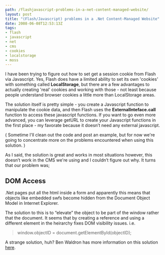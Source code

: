```yaml
---
path: /flashjavascript-problems-in-a-net-content-managed-website/
layout: post
title: "(Flash/Javascript) problems in a .Net Content-Managed Website"
date: 2008-06-08T12:53:13Z
tags:
- flash
- javascript
- net
- cms
- cookies
- localstorage
- moss
---
```


I have been trying to figure out how to set get a session cookie from Flash via Javascript. Yes, Flash does have a limited ability to set its own 'cookies' with something called <strong>LocalStorage</strong>, but there are a few advantages to actually creating 'real' cookies and working with those - not least because people understand browser cookies a little more than LocalStorage areas.

The solution itself is pretty simple - you create a Javascript function to manipulate the cookie data, and then Flash uses the <strong>ExternalInteface.call</strong> function to access these javascript functions. If you want to go even more advanced, you can leverage getURL to create your Javascript functions in the first place - my favorate because it doesn’t need any external javascript.

( Sometime I'll clean out the code and post an example, but for now we're going to concentrate more on the problems encountered when using this solution. )

As I said, the solution is great and works in most situations however, this doesn’t work in the CMS we're using and I couldn’t figure out why. It turns that our problem was;
<h2>DOM Access</h2>
.Net pages put all the html inside a form and apparently this means that objects like embedded swfs become hidden from the Document Object Model in Internet Explorer.

The solution to this is to “elevate” the object to be part of the window rather that the document. It seems that by creating a reference and using a different element in the heirarchy fixes DOM visibility issues. i.e.
<blockquote>window.objectID = document.getElementById(objectID);</blockquote>
A strange solution, huh? Ben Waldron has more information on this solution <a href="http://blogs.popart.com/ben-waldron/archive/2007/11/08/flash-externalinterface-in-asp-net-applications.aspx" target="_blank">here</a>.